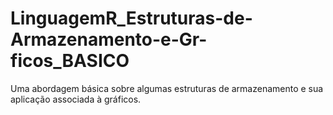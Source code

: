 # LinguagemR_Estruturas-de-Armazenamento-e-Gr-ficos_BASICO
Uma abordagem básica sobre algumas estruturas de armazenamento e sua aplicação associada à gráficos.
